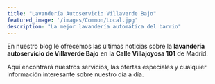 ```yaml
---
title: "Lavandería Autoservicio Villaverde Bajo"
featured_image: '/images/Common/Local.jpg'
description: "La mejor lavandería automática del barrio"
---
```


En nuestro blog le ofrecemos las últimas noticias sobre la **lavandería autoservicio de 
Villaverde Bajo** en la **Calle Villajoyosa 101** de Madrid.
	
Aquí encontrará nuestros servicios, las ofertas especiales y cualquier información
interesante sobre nuestro día a día. 
